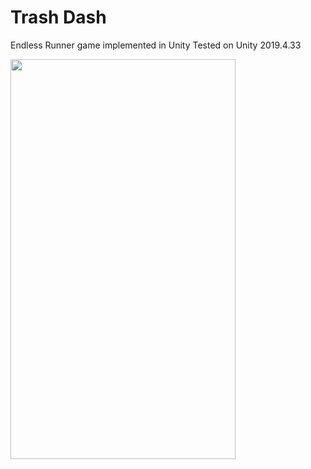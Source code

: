 # Trash Dash

Endless Runner game implemented in Unity
Tested on Unity 2019.4.33

<img src="Demos/demo.gif" width="360" height="640" />

